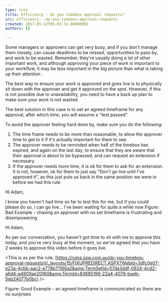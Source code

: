 ```yaml
---
type: rule
title: Efficiency - Do you timebox approval requests?
uri: efficiency---do-you-timebox-approval-requests
created: 2017-05-12T05:03:32.0000000Z
authors: []

---
```


 ​Some managers or approvers can get very busy, and if you don't manage them closely, can cause deadlines to be missed, opportunities to pass by, and work to be wasted. Remember, they're usually doing a lot of other important work, and although approving your piece of work is important to your workflow, it may be less important in the big picture than what is taking up their attention . 

 
​The best way to ensure your work is approved and goes live is to physically sit down with the approver and get it approved on the spot. However, if this is not possible due to unavailability, you need to have a back up plan to make sure your work is not wasted.

The best solution in this case is to set an agreed timeframe for any approval, after which time, you will assume a "test passed".

To avoid the approver feeling hard done by, make sure you do the following:​

1. The time frame needs to be more than reasonable, to allow the approver time to get to it if it's actually important for them to see.
2. The approver needs to be reminded when half of the timebox​ has expired, and again on the last day, to ensure that they are aware that their approval is about to be bypassed, and can request an extension if necessary.
3. If the approver needs more time, it is ok for them to ​ask for an extension. It is not, however​, ok for them to just say "Don't go live until I've approved it", as this just puts us back in the same position we were in before we had this rule.





Hi Adam,

I know you haven't had time so far to test this for me, but if you could please do so, i can go live... I've been waiting for quite a while now
Figure: Bad Example - chasing an approver with no set timeframe is frustrating and disempowering




Hi Adam,

As per our conversation, you haven't got time to sit with me to approve this today, and you're very busy at the moment, so we've agreed that you have 2 weeks to approve this video before it goes live. ​

&lt;This is as per the rule, [https://rules.ssw.com.au/do-you-timebox-approval-requests](/_layouts/15/FIXUPREDIRECT.ASPX?WebId=3dfc0e07-e23a-4cbb-aac2-e778b71166a2&amp;TermSetId=07da3ddf-0924-4cd2-a6d4-a4809ae20160&amp;TermId=83885199-22a4-4079-baeb-5eb24077b0bc) /&gt;

Figure: Good Example - an agreed timeframe is communicated so there are no surprises​​



